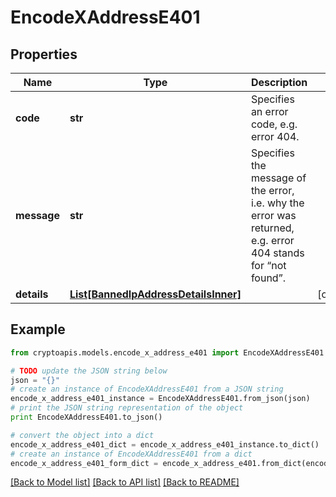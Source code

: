 # EncodeXAddressE401


## Properties
Name | Type | Description | Notes
------------ | ------------- | ------------- | -------------
**code** | **str** | Specifies an error code, e.g. error 404. | 
**message** | **str** | Specifies the message of the error, i.e. why the error was returned, e.g. error 404 stands for “not found”. | 
**details** | [**List[BannedIpAddressDetailsInner]**](BannedIpAddressDetailsInner.md) |  | [optional] 

## Example

```python
from cryptoapis.models.encode_x_address_e401 import EncodeXAddressE401

# TODO update the JSON string below
json = "{}"
# create an instance of EncodeXAddressE401 from a JSON string
encode_x_address_e401_instance = EncodeXAddressE401.from_json(json)
# print the JSON string representation of the object
print EncodeXAddressE401.to_json()

# convert the object into a dict
encode_x_address_e401_dict = encode_x_address_e401_instance.to_dict()
# create an instance of EncodeXAddressE401 from a dict
encode_x_address_e401_form_dict = encode_x_address_e401.from_dict(encode_x_address_e401_dict)
```
[[Back to Model list]](../README.md#documentation-for-models) [[Back to API list]](../README.md#documentation-for-api-endpoints) [[Back to README]](../README.md)


